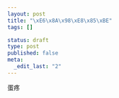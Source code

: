 ```yaml
--- 
layout: post
title: "\xE6\x8A\x98\xE8\x85\xBE"
tags: []

status: draft
type: post
published: false
meta: 
  _edit_last: "2"
---
```

蛋疼
